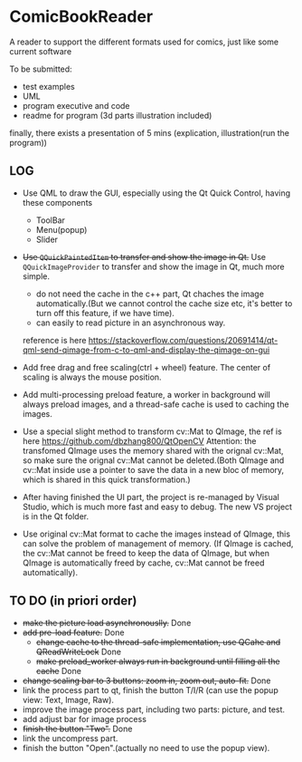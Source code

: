 # ComicBookReader
A reader to support the different formats used for comics, just like some current software

To be submitted:

 - test examples
 - UML
 - program executive and code
 - readme for program (3d parts illustration included)

finally, there exists a presentation of 5 mins (explication, illustration(run the program))



## LOG

- Use QML to draw the GUI, especially using the Qt Quick Control, having these components

  - ToolBar
  - Menu(popup)
  - Slider

- ~~Use `QQuickPaintedItem` to transfer and show the image in Qt.~~
  Use `QQuickImageProvider` to transfer and show the image in Qt, much more simple.
  - do not need the cache in the c++ part, Qt chaches the image automatically.(But we cannot control the cache size etc, it's better to turn off this feature, if we have time).
  - can easily to read picture in an asynchronous way.

   reference is here https://stackoverflow.com/questions/20691414/qt-qml-send-qimage-from-c-to-qml-and-display-the-qimage-on-gui

- Add free drag and free scaling(ctrl + wheel) feature. The center of scaling is always the mouse position.
- Add multi-processing preload feature, a worker in background will always preload images, and a thread-safe cache is used to caching the images.

- Use a special slight method to transform cv::Mat to QImage, the ref is here
  https://github.com/dbzhang800/QtOpenCV
  Attention: the transfomed QImage uses the memory shared with the orignal cv::Mat, so make sure the orignal cv::Mat cannot be deleted.(Both QImage and cv::Mat inside use a pointer to save the data in a new bloc of memory, which is shared in this quick transformation.)
- After having finished the UI part, the project is re-managed by Visual Studio, which is much more fast and easy to debug. The new VS project is in the Qt folder.
- Use original cv::Mat format to cache the images instead of QImage, this can solve the problem of management of memory. (If QImage is cached, the cv::Mat cannot be freed to keep the data of QImage, but when QImage is automatically freed by cache, cv::Mat cannot be freed automatically).

## TO DO (in priori order)
- ~~make the picture load asynchronouslly.~~ Done
- ~~add pre-load feature.~~ Done
  - ~~change cache to the thread-safe implementation, use QCahe and QReadWriteLock~~ Done
  - ~~make preload_worker always run in background until filling all the cache~~ Done
- ~~change scaling bar to 3 buttons: zoom in, zoom out, auto-fit.~~ Done
- link the process part to qt, finish the button T/I/R (can use the popup view: Text, Image, Raw).
- improve the image process part, including two parts: picture, and test.
- add adjust bar for image process
- ~~finish the button "Two".~~ Done
- link the uncompress part.
- finish the button "Open".(actually no need to use the popup view).

